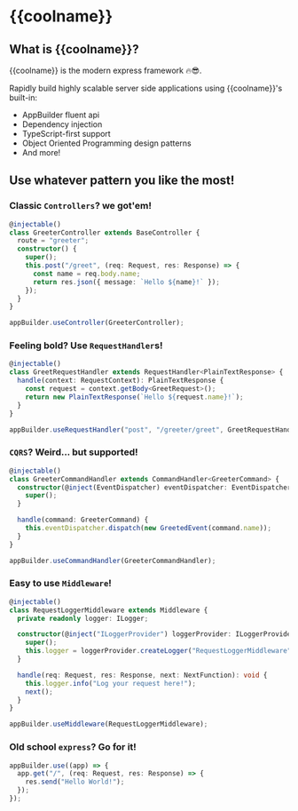 # {{coolname}}

## What is {{coolname}}?

{{coolname}} is the modern express framework 🔥😎.

Rapidly build highly scalable server side applications using {{coolname}}'s built-in:

- AppBuilder fluent api
- Dependency injection
- TypeScript-first support
- Object Oriented Programming design patterns
- And more!

## Use whatever pattern you like the most!

### Classic `Controllers`? we got'em!

```typescript
@injectable()
class GreeterController extends BaseController {
  route = "greeter";
  constructor() {
    super();
    this.post("/greet", (req: Request, res: Response) => {
      const name = req.body.name;
      return res.json({ message: `Hello ${name}!` });
    });
  }
}

appBuilder.useController(GreeterController);
```

### Feeling bold? Use `RequestHandler`s!

```typescript
@injectable()
class GreetRequestHandler extends RequestHandler<PlainTextResponse> {
  handle(context: RequestContext): PlainTextResponse {
    const request = context.getBody<GreetRequest>();
    return new PlainTextResponse(`Hello ${request.name}!`);
  }
}

appBuilder.useRequestHandler("post", "/greeter/greet", GreetRequestHandler);
```

### `CQRS`? Weird... but supported!

```typescript
@injectable()
class GreeterCommandHandler extends CommandHandler<GreeterCommand> {
  constructor(@inject(EventDispatcher) eventDispatcher: EventDispatcher) {
    super();
  }

  handle(command: GreeterCommand) {
    this.eventDispatcher.dispatch(new GreetedEvent(command.name));
  }
}

appBuilder.useCommandHandler(GreeterCommandHandler);
```

### Easy to use `Middleware`!

```typescript
@injectable()
class RequestLoggerMiddleware extends Middleware {
  private readonly logger: ILogger;

  constructor(@inject("ILoggerProvider") loggerProvider: ILoggerProvider) {
    super();
    this.logger = loggerProvider.createLogger("RequestLoggerMiddleware");
  }

  handle(req: Request, res: Response, next: NextFunction): void {
    this.logger.info("Log your request here!");
    next();
  }
}

appBuilder.useMiddleware(RequestLoggerMiddleware);
```

### Old school `express`? Go for it!

```typescript
appBuilder.use((app) => {
  app.get("/", (req: Request, res: Response) => {
    res.send("Hello World!");
  });
});
```
